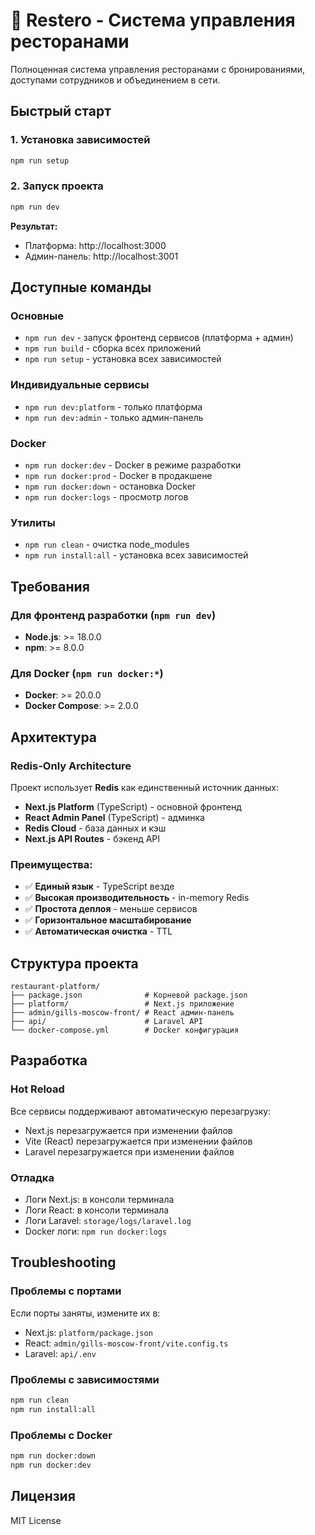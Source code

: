 # 🚀 Restero - Система управления ресторанами

Полноценная система управления ресторанами с бронированиями, доступами сотрудников и объединением в сети.

## Быстрый старт

### 1. Установка зависимостей
```bash
npm run setup
```

### 2. Запуск проекта
```bash
npm run dev
```

**Результат:**
- Платформа: http://localhost:3000
- Админ-панель: http://localhost:3001

## Доступные команды

### Основные
- `npm run dev` - запуск фронтенд сервисов (платформа + админ)
- `npm run build` - сборка всех приложений
- `npm run setup` - установка всех зависимостей

### Индивидуальные сервисы
- `npm run dev:platform` - только платформа
- `npm run dev:admin` - только админ-панель

### Docker
- `npm run docker:dev` - Docker в режиме разработки
- `npm run docker:prod` - Docker в продакшене
- `npm run docker:down` - остановка Docker
- `npm run docker:logs` - просмотр логов

### Утилиты
- `npm run clean` - очистка node_modules
- `npm run install:all` - установка всех зависимостей

## Требования

### Для фронтенд разработки (`npm run dev`)
- **Node.js**: >= 18.0.0
- **npm**: >= 8.0.0

### Для Docker (`npm run docker:*`)
- **Docker**: >= 20.0.0
- **Docker Compose**: >= 2.0.0

## Архитектура

### Redis-Only Architecture
Проект использует **Redis** как единственный источник данных:

- **Next.js Platform** (TypeScript) - основной фронтенд
- **React Admin Panel** (TypeScript) - админка  
- **Redis Cloud** - база данных и кэш
- **Next.js API Routes** - бэкенд API

### Преимущества:
- ✅ **Единый язык** - TypeScript везде
- ✅ **Высокая производительность** - in-memory Redis
- ✅ **Простота деплоя** - меньше сервисов
- ✅ **Горизонтальное масштабирование**
- ✅ **Автоматическая очистка** - TTL

## Структура проекта

```
restaurant-platform/
├── package.json              # Корневой package.json
├── platform/                 # Next.js приложение
├── admin/gills-moscow-front/ # React админ-панель
├── api/                      # Laravel API
└── docker-compose.yml        # Docker конфигурация
```

## Разработка

### Hot Reload
Все сервисы поддерживают автоматическую перезагрузку:
- Next.js перезагружается при изменении файлов
- Vite (React) перезагружается при изменении файлов
- Laravel перезагружается при изменении файлов

### Отладка
- Логи Next.js: в консоли терминала
- Логи React: в консоли терминала
- Логи Laravel: `storage/logs/laravel.log`
- Docker логи: `npm run docker:logs`

## Troubleshooting

### Проблемы с портами
Если порты заняты, измените их в:
- Next.js: `platform/package.json`
- React: `admin/gills-moscow-front/vite.config.ts`
- Laravel: `api/.env`

### Проблемы с зависимостями
```bash
npm run clean
npm run install:all
```

### Проблемы с Docker
```bash
npm run docker:down
npm run docker:dev
```

## Лицензия

MIT License
